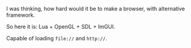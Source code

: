 I was thinking, how hard would it be to make a browser, with alternative framework.

So here it is: Lua + OpenGL + SDL + ImGUI.

Capable of loading `file://` and `http://`.


